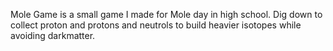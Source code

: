 Mole Game is a small game I made for Mole day in high school. Dig down to collect proton and protons and neutrols to build heavier isotopes while avoiding darkmatter.
